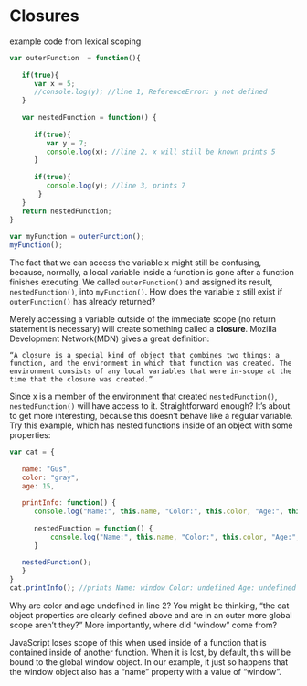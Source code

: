 # Closures
example code from lexical scoping
```js
var outerFunction  = function(){
 
   if(true){
      var x = 5;
      //console.log(y); //line 1, ReferenceError: y not defined
   }
 
   var nestedFunction = function() {
 
      if(true){
         var y = 7;
         console.log(x); //line 2, x will still be known prints 5
      }
 
      if(true){
         console.log(y); //line 3, prints 7
       }
   }
   return nestedFunction;
}
 
var myFunction = outerFunction();
myFunction();
```
The fact that we can access the variable x might still be confusing, because, normally, a local variable inside a function is gone after a function finishes executing. We called ```outerFunction()``` and assigned its result, ```nestedFunction()```, into ```myFunction()```. How does the variable x still exist if ```outerFunction()``` has already returned?

Merely accessing a variable outside of the immediate scope (no return statement is necessary) will create something called a **closure**. Mozilla Development Network(MDN) gives a great definition:

    “A closure is a special kind of object that combines two things: a function, and the environment in which that function was created. The environment consists of any local variables that were in-scope at the time that the closure was created.”

Since x is a member of the environment that created ```nestedFunction()```, ```nestedFunction()``` will have access to it. Straightforward enough? It’s about to get more interesting, because this doesn’t behave like a regular variable. Try this example, which has nested functions inside of an object with some properties:
```js
var cat = {
 
   name: "Gus",
   color: "gray",
   age: 15,
 
   printInfo: function() {
      console.log("Name:", this.name, "Color:", this.color, "Age:", this.age); //line 1, prints correctly
 
      nestedFunction = function() {
          console.log("Name:", this.name, "Color:", this.color, "Age:", this.age); //line 2, loses cat scope
      }
 
   nestedFunction();
   }
}
cat.printInfo(); //prints Name: window Color: undefined Age: undefined
```
Why are color and age undefined in line 2? You might be thinking, “the cat object properties are clearly defined above and are in an outer more global scope aren’t they?” More importantly, where did “window” come from?

JavaScript loses scope of this when used inside of a function that is contained inside of another function. When it is lost, by default, this will be bound to the global window object. In our example, it just so happens that the window object also has a “name” property with a value of “window”.